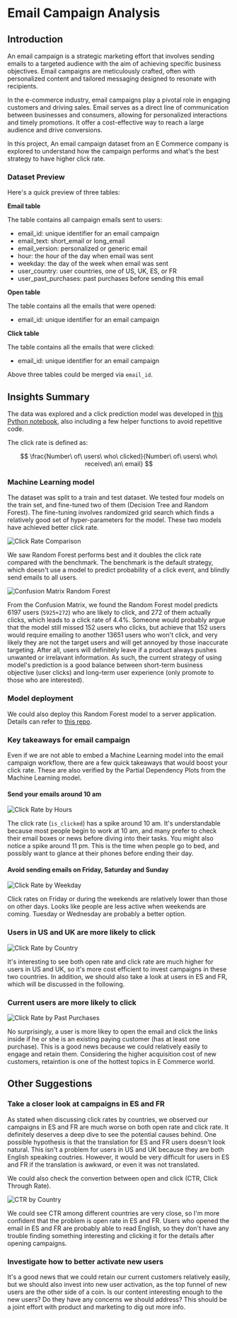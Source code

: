 # Email Campaign Analysis

## Introduction

An email campaign is a strategic marketing effort that involves sending emails to a targeted audience with the aim of achieving specific business objectives. Email campaigns are meticulously crafted, often with personalized content and tailored messaging designed to resonate with recipients.

In the e-commerce industry, email campaigns play a pivotal role in engaging customers and driving sales. Email serves as a direct line of communication between businesses and consumers, allowing for personalized interactions and timely promotions. It offer a cost-effective way to reach a large audience and drive conversions.

In this project, An email campaign dataset from an E Commerce company is explored to understand how the campaign performs and what's the best strategy to have higher click rate.

### Dataset Preview

Here's a quick preview of three tables:

**Email table**

The table contains all campaign emails sent to users:
* email_id: unique identifier for an email campaign
* email_text: short_email or long_email
* email_version: personalized or generic email
* hour: the hour of the day when email was sent
* weekday: the day of the week when email was sent
* user_country: user countries, one of US, UK, ES, or FR
* user_past_purchases: past purchases before sending this email

**Open table**

The table contains all the emails that were opened:
* email_id: unique identifier for an email campaign

**Click table**

The table contains all the emails that were clicked:
* email_id: unique identifier for an email campaign

Above three tables could be merged via `email_id`.


## Insights Summary
The data was explored and a click prediction model was developed in [this Python notebook](https://github.com/wctjerry/email-campaign-analysis/blob/main/notebook/email-campaign.ipynb), also including a few helper functions to avoid repetitive code.

The click rate is defined as:

$$
\frac{Number\ of\ users\ who\ clicked}{Number\ of\ users\ who\ received\ an\ email}
$$

### Machine Learning model

The dataset was split to a train and test dataset. We tested four models on the train set, and fine-tuned two of them (Decision Tree and Random Forest). The fine-tuning involves randomized grid search which finds a relatively good set of hyper-parameters for the model. These two models have achieved better click rate.

![Click Rate Comparison](img/click_rate_comparision.png)

We saw Random Forest performs best and it doubles the click rate compared with the benchmark. The benchmark is the default strategy, which doesn't use a model to predict probability of a click event, and blindly send emails to all users.

![Confusion Matrix Random Forest](img/confusion_matrix_random_forest.png)

From the Confusion Matrix, we found the Random Forest model predicts 6197 users (`5925+272`) who are likely to click, and 272 of them actually clicks, which leads to a click rate of 4.4%. Someone would probably argue that the model still missed 152 users who clicks, but achieve that 152 users would require emailing to another 13651 users who won't click, and very likely they are not the target users and will get annoyed by those inaccurate targeting. After all, users will definitely leave if a product always pushes unwanted or irrelavant information. As such, the current strategy of using model's prediction is a good balance between short-term business objective (user clicks) and long-term user experience (only promote to those who are interested).

### Model deployment

We could also deploy this Random Forest model to a server application. Details can refer to [this repo](https://github.com/wctjerry/predict-click-on-prod).

### Key takeaways for email campaign
Even if we are not able to embed a Machine Learning model into the email campaign workflow, there are a few quick takeaways that would boost your click rate. These are also verified by the Partial Dependency Plots from the Machine Learning model.

#### Send your emails around 10 am

![Click Rate by Hours](img/click-rate-hour.png)

The click rate (`is_clicked`) has a spike around 10 am. It's understandable because most people begin to work at 10 am, and many prefer to check their email boxes or news before diving into their tasks. You might also notice a spike around 11 pm. This is the time when people go to bed, and possibly want to glance at their phones before ending their day.

#### Avoid sending emails on Friday, Saturday and Sunday

![Click Rate by Weekday](img/click-rate-weekday.png)

Click rates on Friday or during the weekends are relatively lower than those on other days. Looks like people are less active when weekends are coming. Tuesday or Wednesday are probably a better option.

### Users in US and UK are more likely to click

![Click Rate by Country](img/click-rate-user_country.png)

It's interesting to see both open rate and click rate are much higher for users in US and UK, so it's more cost efficient to invest campaigns in these two countries. In addition, we should also take a look at users in ES and FR, which will be discussed in the following.

### Current users are more likely to click

![Click Rate by Past Purchases](img/click-rate-user_past_purchases.png)

No surprisingly, a user is more likey to open the email and click the links inside if he or she is an existing paying customer (has at least one purchase). This is a good news because we could relatively easily to engage and retain them. Considering the higher acquisition cost of new customers, retaintion is one of the hottest topics in E Commerce world.

## Other Suggestions

### Take a closer look at campaigns in ES and FR

As stated when discussing click rates by countries, we observed our campaigns in ES and FR are much worse on both open rate and click rate. It definitely deserves a deep dive to see the potential causes behind. One possible hypothesis is that the translation for ES and FR users doesn't look natural. This isn't a problem for users in US and UK because they are both English speaking coutries. However, it would be very difficult for users in ES and FR if the translation is awkward, or even it was not translated.

We could also check the convertion between open and click (CTR, Click Through Rate). 

![CTR by Country](img/ctr-country.png)

We could see CTR among different countries are very close, so I'm more confident that the problem is open rate in ES and FR. Users who opened the email in ES and FR are probably able to read English, so they don't have any trouble finding something interesting and clicking it for the details after opening campaigns.

### Investigate how to better activate new users

It's a good news that we could retain our current customers relatively easily, but we should also invest into new user activation, as the top funnel of new users are the other side of a coin. Is our content interesting enough to the new users? Do they have any concerns we should address? This should be a joint effort with product and marketing to dig out more info.

